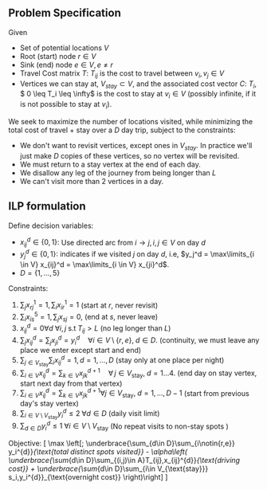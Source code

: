## Problem Specification
Given
- Set of potential locations $V$
- Root (start) node $r \in V$
- Sink (end) node $e \in V, e \neq r$
- Travel Cost matrix $T$: $T_{ij}$ is the cost to travel between $v_i, v_j \in V$
- Vertices we can stay at, $V_{stay} \subset V$, and the associated cost vector $C$: $T_i$, $ 0 \leq T_i \leq \infty$ is the cost to stay at $v_i \in V$ (possibly infinite, if it is not possible to stay at $v_i$).

We seek to maximize the number of locations visited, while minimizing the total cost of travel + stay over a $D$ day trip, subject to the constraints:

- We don't want to revisit vertices, except ones in $V_{stay}$. In practice we'll just make $D$ copies of these vertices, so no vertex will be revisited.
- We must return to a stay vertex at the end of each day.
- We disallow any leg of the journey from being longer than $L$
- We can't visit more than 2 vertices in a day.

## ILP formulation
Define decision variables:
- $x_{ij}^d \in \{0, 1\}$: Use directed arc from $i \to j, i,j \in V$ on day $d$
- $y_j^d \in \{0, 1\}$: indicates if we visited $j$ on day $d$, i.e, $y_j^d = \max\limits_{i \in V} x_{ij}^d = \max\limits_{i \in V} x_{ji}^d$.
- $D = \{1, ..., 5\}$

Constraints:

1. $\sum_{j} x_{rj}^1 = 1, \sum_{i} x_{ir}^1 = 1$ (start at $r$, never revisit)
2. $\sum_i x_{is}^5 = 1, \sum_{j} x_{sj} = 0$, (end at $s$, never leave)
3. $x_{ij}^d = 0 \forall d \; \forall i,j \; \text{s.t}\; T_{ij} > L$ (no leg longer than $L$)
4. $\sum_{j}x_{i j}^d =\sum_{j}x_{j i}^d =y_i^d
\quad\forall i\in V\setminus\{r,e\},\;d\in D.$ (continuity, we must leave any place we enter except start and end)
5.  $\sum_{j\in V_{\text{stay}}} \sum_{i} x_{ij}^{d}=1, d=1,\dots,D$ (stay only at one place per night)
6.  $\sum_{i\in V}x_{i j}^{d} =\sum_{k\in V}x_{j k}^{d+1}
\quad\forall\,j\in V_{\text{stay}},\;d=1\ldots4.$ (end day on stay vertex, start next day from that vertex)
7. $\sum_{i\in V}x_{ij}^{d}=\sum_{k\in V}x_{jk}^{d+1} \forall j\in V_{\text{stay}},\;d=1,\dots,D-1$ (start from previous day's stay vertex)
8. $\sum_{i\in V\setminus V_{\text{stay}}}y_i^{d}\le 2 \; \forall d\in D$ (daily visit limit)
9.  $\sum_{d\in D}y_i^{d}\le 1 \; \forall i\in V\setminus V_{\text{stay}}$ (No repeat visits to non-stay spots )

Objective:
\[
\max \left[\;
\underbrace{\sum_{d\in D}\sum_{i\notin\{r,e\}} y_i^{d}}_{\text{total distinct spots visited}} -
\alpha\left(
\underbrace{\sum_{d\in D}\sum_{(i,j)\in A}T_{ij}\,x_{ij}^{d}}_{\text{driving cost}}
+
\underbrace{\sum_{d\in D}\sum_{i\in V_{\text{stay}}} s_i\,y_i^{d}}_{\text{overnight cost}}
\right)\right]
\]